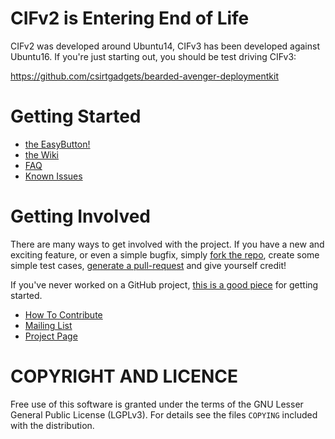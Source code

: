 # CIFv2 is Entering End of Life
CIFv2 was developed around Ubuntu14, CIFv3 has been developed against Ubuntu16. If you're just starting out, you should be test driving CIFv3:

https://github.com/csirtgadgets/bearded-avenger-deploymentkit

# Getting Started 
 * [the EasyButton!](https://github.com/csirtgadgets/massive-octo-spice/wiki/PlatformUbuntu)
 * [the Wiki](https://github.com/csirtgadgets/massive-octo-spice/wiki)
 * [FAQ](https://github.com/csirtgadgets/massive-octo-spice/wiki/FAQ)
 * [Known Issues](https://github.com/csirtgadgets/massive-octo-spice/issues?labels=bug&state=open) 

# Getting Involved
There are many ways to get involved with the project. If you have a new and exciting feature, or even a simple bugfix, simply [fork the repo](https://help.github.com/articles/fork-a-repo), create some simple test cases, [generate a pull-request](https://help.github.com/articles/using-pull-requests) and give yourself credit!

If you've never worked on a GitHub project, [this is a good piece](https://guides.github.com/activities/contributing-to-open-source) for getting started.

* [How To Contribute](contributing.md)  
* [Mailing List](https://groups.google.com/forum/#!forum/ci-framework)  
* [Project Page](http://csirtgadgets.org/collective-intelligence-framework/)

# COPYRIGHT AND LICENCE
Free use of this software is granted under the terms of the GNU Lesser General Public License (LGPLv3). For details see the files `COPYING` included with the distribution.
